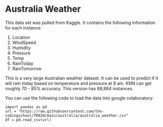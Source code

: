 # Australia Weather

This data set was pulled from Kaggle. It contains the following information for each instance:
1. Location
2. WindSpeed
3. Humidity
4. Pressure
5. Temp
6. RainToday
7. RainTomorrow

This is a very large Australian weather dataset. It can be used to predict if it will rain today based
on temperature and pressure at 9 am. KNN can get roughly 70 - 85% accuracy. This version has
88,884 instances.

You can use the following code to load the data into google colaboratory:
```
import pandas as pd
url = "https://raw.githubusercontent.com/the-codingschool/TRAIN/main/australia/australia_weather.csv"
df = pd.read_csv(url)
```
